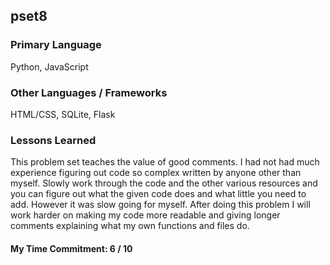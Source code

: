 ## pset8

### Primary Language
Python, JavaScript

### Other Languages / Frameworks
HTML/CSS, SQLite, Flask

### Lessons Learned
This problem set teaches the value of good comments. I had not had much experience figuring out code so complex written by anyone other than myself. Slowly work through the code and the other various resources and you can figure out what the given code does and what little you need to add. However it was slow going for myself. After doing this problem I will work harder on making my code more readable and giving longer comments explaining what my own functions and files do.

#### My Time Commitment: 6 / 10
